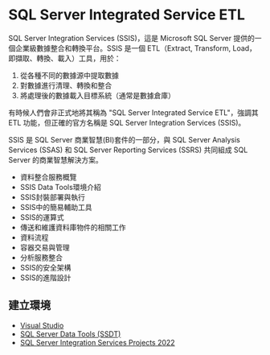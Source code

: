 # SQL Server Integrated Service ETL

SQL Server Integration Services (SSIS)，這是 Microsoft SQL Server 提供的一個企業級數據整合和轉換平台。SSIS 是一個 ETL（Extract, Transform, Load，即擷取、轉換、載入）工具，用於：

1. 從各種不同的數據源中提取數據
2. 對數據進行清理、轉換和整合
3. 將處理後的數據載入目標系統（通常是數據倉庫）

有時候人們會非正式地將其稱為 "SQL Server Integrated Service ETL"，強調其 ETL 功能，但正確的官方名稱是 SQL Server Integration Services (SSIS)。

SSIS 是 SQL Server 商業智慧(BI)套件的一部分，與 SQL Server Analysis Services (SSAS) 和 SQL Server Reporting Services (SSRS) 共同組成 SQL Server 的商業智慧解決方案。

- 資料整合服務概覽 
- SSIS Data Tools環境介紹 
- SSIS封裝部署與執行 
- SSIS中的簡易輔助工具 
- SSIS的運算式 
- 傳送和維護資料庫物件的相關工作 
- 資料流程 
- 容器交易與管理 
- 分析服務整合 
- SSIS的安全架構 
- SSIS的進階設計

## 建立環境
- [Visual Studio](https://visualstudio.microsoft.com/zh-hant/downloads/?cid=learn-onpage-download-install-visual-studio-page-cta)
- [SQL Server Data Tools (SSDT)](https://learn.microsoft.com/zh-tw/sql/ssdt/download-sql-server-data-tools-ssdt?view=sql-server-ver16&tabs=vs2022)
- [SQL Server Integration Services Projects 2022](https://marketplace.visualstudio.com/items?itemName=SSIS.MicrosoftDataToolsIntegrationServices)
